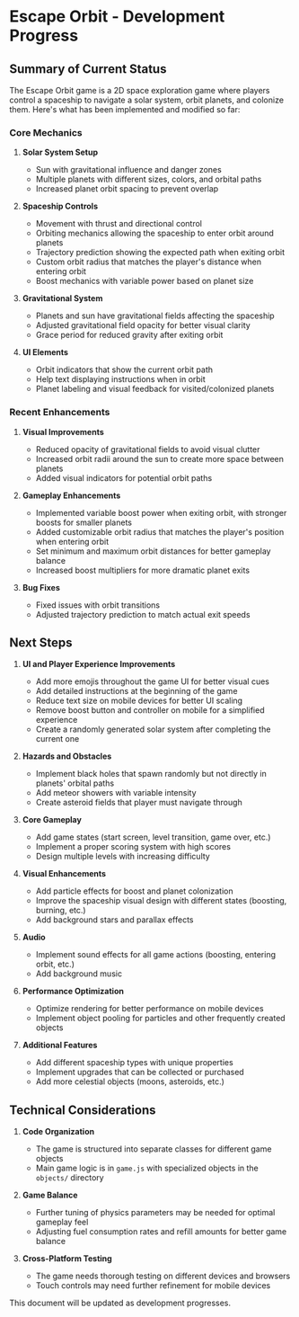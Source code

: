 # Escape Orbit - Development Progress

## Summary of Current Status

The Escape Orbit game is a 2D space exploration game where players control a spaceship to navigate a solar system, orbit planets, and colonize them. Here's what has been implemented and modified so far:

### Core Mechanics

1. **Solar System Setup**
   - Sun with gravitational influence and danger zones
   - Multiple planets with different sizes, colors, and orbital paths
   - Increased planet orbit spacing to prevent overlap

2. **Spaceship Controls**
   - Movement with thrust and directional control
   - Orbiting mechanics allowing the spaceship to enter orbit around planets
   - Trajectory prediction showing the expected path when exiting orbit
   - Custom orbit radius that matches the player's distance when entering orbit
   - Boost mechanics with variable power based on planet size

3. **Gravitational System**
   - Planets and sun have gravitational fields affecting the spaceship
   - Adjusted gravitational field opacity for better visual clarity
   - Grace period for reduced gravity after exiting orbit

4. **UI Elements**
   - Orbit indicators that show the current orbit path
   - Help text displaying instructions when in orbit
   - Planet labeling and visual feedback for visited/colonized planets

### Recent Enhancements

1. **Visual Improvements**
   - Reduced opacity of gravitational fields to avoid visual clutter
   - Increased orbit radii around the sun to create more space between planets
   - Added visual indicators for potential orbit paths

2. **Gameplay Enhancements**
   - Implemented variable boost power when exiting orbit, with stronger boosts for smaller planets
   - Added customizable orbit radius that matches the player's position when entering orbit
   - Set minimum and maximum orbit distances for better gameplay balance
   - Increased boost multipliers for more dramatic planet exits

3. **Bug Fixes**
   - Fixed issues with orbit transitions
   - Adjusted trajectory prediction to match actual exit speeds

## Next Steps

1. **UI and Player Experience Improvements**
   - Add more emojis throughout the game UI for better visual cues
   - Add detailed instructions at the beginning of the game
   - Reduce text size on mobile devices for better UI scaling
   - Remove boost button and controller on mobile for a simplified experience
   - Create a randomly generated solar system after completing the current one

2. **Hazards and Obstacles**
   - Implement black holes that spawn randomly but not directly in planets' orbital paths
   - Add meteor showers with variable intensity
   - Create asteroid fields that player must navigate through

3. **Core Gameplay**
   - Add game states (start screen, level transition, game over, etc.)
   - Implement a proper scoring system with high scores
   - Design multiple levels with increasing difficulty

4. **Visual Enhancements**
   - Add particle effects for boost and planet colonization
   - Improve the spaceship visual design with different states (boosting, burning, etc.)
   - Add background stars and parallax effects

5. **Audio**
   - Implement sound effects for all game actions (boosting, entering orbit, etc.)
   - Add background music

6. **Performance Optimization**
   - Optimize rendering for better performance on mobile devices
   - Implement object pooling for particles and other frequently created objects

7. **Additional Features**
   - Add different spaceship types with unique properties
   - Implement upgrades that can be collected or purchased
   - Add more celestial objects (moons, asteroids, etc.)

## Technical Considerations

1. **Code Organization**
   - The game is structured into separate classes for different game objects
   - Main game logic is in `game.js` with specialized objects in the `objects/` directory

2. **Game Balance**
   - Further tuning of physics parameters may be needed for optimal gameplay feel
   - Adjusting fuel consumption rates and refill amounts for better game balance

3. **Cross-Platform Testing**
   - The game needs thorough testing on different devices and browsers
   - Touch controls may need further refinement for mobile devices

This document will be updated as development progresses. 